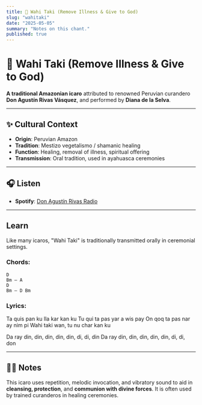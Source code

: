 ```yaml
---
title: 🌿 Wahi Taki (Remove Illness & Give to God)
slug: "wahitaki"
date: "2025-05-05"
summary: "Notes on this chant."
published: true
---
```

# 🌿 Wahi Taki (Remove Illness & Give to God)

**A traditional Amazonian icaro** attributed to renowned Peruvian curandero **Don Agustín Rivas Vásquez**, and performed by **Diana de la Selva**.

---

## ✨ Cultural Context

- **Origin**: Peruvian Amazon
- **Tradition**: Mestizo vegetalismo / shamanic healing
- **Function**: Healing, removal of illness, spiritual offering
- **Transmission**: Oral tradition, used in ayahuasca ceremonies

---

## 🎧 Listen

- **Spotify**: [Don Agustín Rivas Radio](https://open.spotify.com/playlist/37i9dQZF1E4lg65g3QD0rl)

---

## Learn

Like many icaros, "Wahi Taki" is traditionally transmitted orally in ceremonial settings.

### Chords:
```
D
Bm – A
D
Bm – D Bm
```

### Lyrics:
Ta quis pan ku lla kar kan ku
Tu qui ta pas yar a wis pay
On qoq ta pas nar ay nim pi
Wahi taki wan, tu nu char kan ku

Da ray din, din, din, din, din, di, di, din
Da ray din, din, din, din, din, di, di, don

---

## 🧘‍♂️ Notes

This icaro uses repetition, melodic invocation, and vibratory sound to aid in **cleansing, protection**, and **communion with divine forces**. It is often used by trained curanderos in healing ceremonies.
